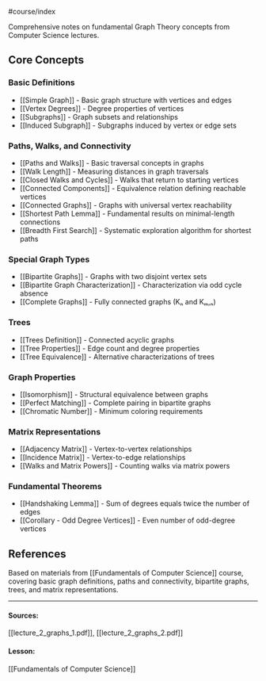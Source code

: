 #course/index

Comprehensive notes on fundamental Graph Theory concepts from Computer Science lectures.

## Core Concepts

### Basic Definitions
- [[Simple Graph]] - Basic graph structure with vertices and edges
- [[Vertex Degrees]] - Degree properties of vertices
- [[Subgraphs]] - Graph subsets and relationships
- [[Induced Subgraph]] - Subgraphs induced by vertex or edge sets

### Paths, Walks, and Connectivity
- [[Paths and Walks]] - Basic traversal concepts in graphs
- [[Walk Length]] - Measuring distances in graph traversals
- [[Closed Walks and Cycles]] - Walks that return to starting vertices
- [[Connected Components]] - Equivalence relation defining reachable vertices
- [[Connected Graphs]] - Graphs with universal vertex reachability
- [[Shortest Path Lemma]] - Fundamental results on minimal-length connections
- [[Breadth First Search]] - Systematic exploration algorithm for shortest paths

### Special Graph Types
- [[Bipartite Graphs]] - Graphs with two disjoint vertex sets
- [[Bipartite Graph Characterization]] - Characterization via odd cycle absence
- [[Complete Graphs]] - Fully connected graphs (Kₙ and Kₘ,ₙ)

### Trees
- [[Trees Definition]] - Connected acyclic graphs
- [[Tree Properties]] - Edge count and degree properties
- [[Tree Equivalence]] - Alternative characterizations of trees

### Graph Properties
- [[Isomorphism]] - Structural equivalence between graphs
- [[Perfect Matching]] - Complete pairing in bipartite graphs
- [[Chromatic Number]] - Minimum coloring requirements

### Matrix Representations
- [[Adjacency Matrix]] - Vertex-to-vertex relationships
- [[Incidence Matrix]] - Vertex-to-edge relationships
- [[Walks and Matrix Powers]] - Counting walks via matrix powers

### Fundamental Theorems
- [[Handshaking Lemma]] - Sum of degrees equals twice the number of edges
- [[Corollary - Odd Degree Vertices]] - Even number of odd-degree vertices

## References
Based on materials from [[Fundamentals of Computer Science]] course, covering basic graph definitions, paths and connectivity, bipartite graphs, trees, and matrix representations.

---
#### Sources:
[[lecture_2_graphs_1.pdf]], [[lecture_2_graphs_2.pdf]]
#### Lesson:
[[Fundamentals of Computer Science]]